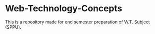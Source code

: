 # Web-Technology-Concepts
This is a repository made for end semester preparation of W.T. Subject (SPPU).  
